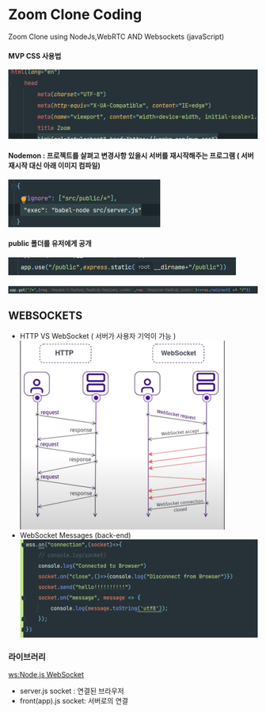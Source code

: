 # Zoom Clone Coding

Zoom Clone using NodeJs,WebRTC AND Websockets (javaScript)

#### MVP CSS 사용법
![img.png](img.png)
  
#### Nodemon : 프로젝트를 살펴고 변경사항 있을시 서버를 재시작해주는 프로그램 ( 서버 재시작 대신 아래 이미지 컴파일)
![img1.png](img1.png)
  
#### public 폴더를 유저에게 공개
![img2.png](img3.png)

#### 
![img4.png](img2.png) 

## WEBSOCKETS
- HTTP VS WebSocket ( 서버가 사용자 기억이 가능 )
![img_1.png](img_1.png)
- WebSocket Messages (back-end)
![img_2.png](img_2.png)


### 라이브러리
[ws:Node.js WebSocket](https://www.npmjs.com/package/ws) <br/>
- server.js socket : 연결된 브라우저
- front(app).js socket:  서버로의 연결

[comment]: <> (https://nomadcoders.co/noom/lectures/3072)

